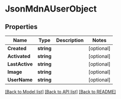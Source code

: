 # JsonMdnAUserObject

## Properties

Name | Type | Description | Notes
------------ | ------------- | ------------- | -------------
**Created** | **string** |  | [optional] 
**Activated** | **string** |  | [optional] 
**LastActive** | **string** |  | [optional] 
**Image** | **string** |  | [optional] 
**UserName** | **string** |  | [optional] 

[[Back to Model list]](../README.md#documentation-for-models) [[Back to API list]](../README.md#documentation-for-api-endpoints) [[Back to README]](../README.md)


